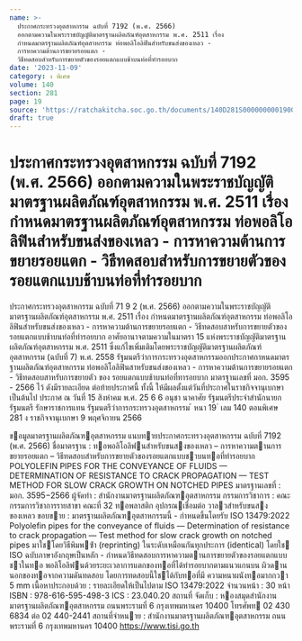 ```yaml
---
name: >-
  ประกาศกระทรวงอุตสาหกรรม ฉบับที่ 7192 (พ.ศ. 2566)
  ออกตามความในพระราชบัญญัติมาตรฐานผลิตภัณฑ์อุตสาหกรรม พ.ศ. 2511 เรื่อง
  กำหนดมาตรฐานผลิตภัณฑ์อุตสาหกรรม ท่อพอลิโอลิฟินสำหรับขนส่งของเหลว -
  การหาความต้านการขยายรอยแตก -
  วิธีทดสอบสำหรับการขยายตัวของรอยแตกแบบช้าบนท่อที่ทำรอยบาก
date: '2023-11-09'
category: ง พิเศษ
volume: 140
section: 281
page: 19
source: 'https://ratchakitcha.soc.go.th/documents/140D281S0000000001900.pdf'
draft: true
---
```


# ประกาศกระทรวงอุตสาหกรรม ฉบับที่ 7192 (พ.ศ. 2566) ออกตามความในพระราชบัญญัติมาตรฐานผลิตภัณฑ์อุตสาหกรรม พ.ศ. 2511 เรื่อง กำหนดมาตรฐานผลิตภัณฑ์อุตสาหกรรม ท่อพอลิโอลิฟินสำหรับขนส่งของเหลว - การหาความต้านการขยายรอยแตก - วิธีทดสอบสำหรับการขยายตัวของรอยแตกแบบช้าบนท่อที่ทำรอยบาก

ประกาศกระทรวงอุตสาหกรรม ฉบับที่ 71 9 2 (พ.ศ. 2566) ออกตามความในพระราชบัญญัติมาตรฐานผลิตภัณฑ์อุตสาหกรรม พ.ศ. 2511 เรื่อง กำหนดมาตรฐานผลิตภัณฑ์อุตสาหกรรม ท่อพอลิโอลิฟินสำหรับขนส่งของเหลว - การหาความต้านการขยายรอยแตก - วิธีทดสอบสาหรับการขยายตัวของรอยแตกแบบช้าบนท่อที่ทำรอยบาก อาศัยอานาจตามความในมาตรา 15 แห่งพระราชบัญญัติมาตรฐานผลิตภัณฑ์อุตสาหกรรม พ.ศ. 2511 ซึ่งแก้ไขเพิ่มเติมโดยพระราชบัญญัติมาตรฐานผลิตภัณฑ์อุตสาหกรรม (ฉบับที่ 7) พ.ศ. 2558 รัฐมนตรีว่าการกระทรวงอุตสาหกรรมออกประกาศกาหนดมาตรฐานผลิตภัณฑ์อุตสาหกรรม ท่อพอลิโอลิฟินสาหรับขนส่งของเหลว - การหาความต้านการขยายรอยแตก - วิธีทดสอบสาหรับการขยายตัว ของ รอยแตกแบบช้าบนท่อที่ทารอยบาก มาตรฐานเลขที่ มอก. 3595 - 2566 ไว้ ดังมีรายละเอียด ต่อท้ายประกาศนี้ ทั้งนี้ ให้มีผลตั้งแต่วันที่ประกาศในราชกิจจานุเบกษาเป็นต้นไป ประกาศ ณ วันที่ 15 สิงหำคม พ.ศ. 25 6 6 อนุชา นาคาศัย รัฐมนตรีประจำสำนักนายกรัฐมนตรี รักษาราชการแทน รัฐมนตรีว่าการกระทรวงอุตสาหกรรม ้ หนา 19 ่ เลม 140 ตอนพิเศษ 281 ง ราชกิจจานุเบกษา 9 พฤศจิกายน 2566

ขอมูลมาตรฐานผลิตภัณฑอุตสาหกรรม แนบทายประกาศกระทรวงอุตสาหกรรม ฉบับที่ 7192 (พ.ศ. 2566) ชื่อมาตรฐาน : ทอพอลิโอลิฟนสําหรับขนสงของเหลว – การหาความตานการขยายรอยแตก – วิธีทดสอบสําหรับการขยายตัวของรอยแตกแบบชาบนทอที่ทํารอยบาก POLYOLEFIN PIPES FOR THE CONVEYANCE OF FLUIDS — DETERMINATION OF RESISTANCE TO CRACK PROPAGATION — TEST METHOD FOR SLOW CRACK GROWTH ON NOTCHED PIPES มาตรฐานเลขที่ : มอก. 3595−2566 ผู้จัดทํา : สํานักงานมาตรฐานผลิตภัณฑอุตสาหกรรม กรรมการวิชาการ : คณะกรรมการวิชาการรายสาขา คณะที่ 32 ทอพลาสติก อุปกรณเชื่อมต่อ วาลวสําหรับขนสงของเหลว ขอบขาย : มาตรฐานผลิตภัณฑอุตสาหกรรมนี้ - กําหนดขึ้นโดยรับ ISO 13479:2022 Polyolefin pipes for the conveyance of fluids — Determination of resistance to crack propagation — Test method for slow crack growth on notched pipes มาใชโดยวิธีพิมพซ้ํา (reprinting) ในระดับเหมือนกันทุกประการ (identical) โดยใช ISO ฉบับภาษาอังกฤษเป็นหลัก - กําหนดวิธีทดสอบการหาความตานการขยายตัวของรอยแตกแบบชาในทอ พอลิโอลิฟนด้วยระยะเวลาการแตกของทอที่ได้ทํารอยบากตามแนวแกนบน ผิวดานนอกของทอจากความดันทดสอบ โดยการทดสอบนี้ใชได้กับทอที่มี ความหนาผนังทอมากกวา 5 mm เนื้อหาประกอบด้วย : รายละเอียดให้เป็นไปตาม ISO 13479:2022 จํานวนหน้า : 30 หน้า ISBN : 978-616-595-498-3 ICS : 23.040.20 สถานที่ จัดเก็บ : หองสมุดสํานักงานมาตรฐานผลิตภัณฑอุตสาหกรรม ถนนพระรามที่ 6 กรุงเทพมหานคร 10400 โทรศัพท 02 430 6834 ต่อ 02 440-2441 สถานที่จําหนาย : สํานักงานมาตรฐานผลิตภัณฑอุตสาหกรรม ถนนพระรามที่ 6 กรุงเทพมหานคร 10400 https://www.tisi.go.th
